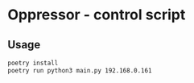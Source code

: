 # Oppressor - control script


## Usage
```bash
poetry install
poetry run python3 main.py 192.168.0.161
```

